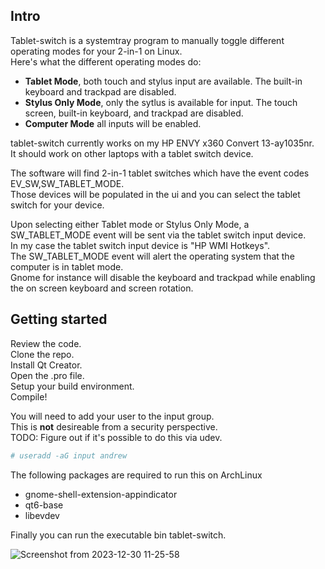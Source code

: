 ## Intro  
Tablet-switch is a systemtray program to manually toggle different operating modes for your 2-in-1 on Linux.  
Here's what the different operating modes do:  
* **Tablet Mode**, both touch and stylus input are available. The built-in keyboard and trackpad are disabled.  
* **Stylus Only Mode**, only the sytlus is available for input. The touch screen, built-in keyboard, and trackpad are disabled.
* **Computer Mode** all inputs will be enabled.

tablet-switch currently works on my HP ENVY x360 Convert 13-ay1035nr.  
It should work on other laptops with a tablet switch device.  
  
The software will find 2-in-1 tablet switches which have the event codes EV_SW,SW_TABLET_MODE.  
Those devices will be populated in the ui and you can select the tablet switch for your device.

Upon selecting either Tablet mode or Stylus Only Mode, a SW_TABLET_MODE event will be sent via the tablet switch input device.  
In my case the tablet switch input device is "HP WMI Hotkeys".  
The SW_TABLET_MODE event will alert the operating system that the computer is in tablet mode.  
Gnome for instance will disable the keyboard and trackpad while enabling the on screen keyboard and screen rotation.
  
## Getting started  
Review the code.  
Clone the repo.  
Install Qt Creator.  
Open the .pro file.  
Setup your build environment.  
Compile!  
  
You will need to add your user to the input group.  
This is **not** desireable from a security perspective.  
TODO: Figure out if it's possible to do this via udev.  
```bash
# useradd -aG input andrew
```
The following packages are required to run this on ArchLinux  
* gnome-shell-extension-appindicator  
* qt6-base  
* libevdev  
  
Finally you can run the executable bin tablet-switch.

![Screenshot from 2023-12-30 11-25-58](https://github.com/ademarest/tablet-switch/assets/17366618/ecbde600-9d92-4e91-b106-f3dcb2556698)
